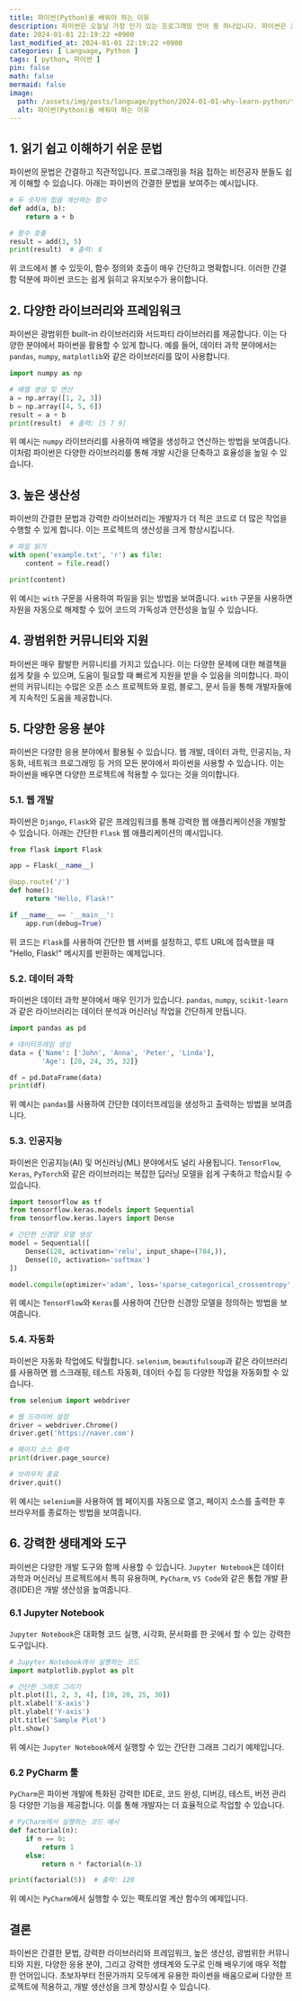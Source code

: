```yaml
---
title: 파이썬(Python)을 배워야 하는 이유
description: 파이썬은 오늘날 가장 인기 있는 프로그래밍 언어 중 하나입니다. 파이썬은 초보자부터 전문가까지 많은 개발자들이 선택하는 언어로 자리잡았습니다. 이번 글에서는 파이썬을 배워야 하는 이유와 그 장점에 대해 설명하겠습니다.
date: 2024-01-01 22:19:22 +0900
last_modified_at: 2024-01-01 22:19:22 +0900
categories: [ Language, Python ]
tags: [ python, 파이썬 ]
pin: false
math: false
mermaid: false
image:
  path: /assets/img/posts/language/python/2024-01-01-why-learn-python/thumbnail.webp
  alt: 파이썬(Python)을 배워야 하는 이유
---
```


## 1. 읽기 쉽고 이해하기 쉬운 문법

파이썬의 문법은 간결하고 직관적입니다. 프로그래밍을 처음 접하는 비전공자 분들도 쉽게 이해할 수 있습니다. 아래는 파이썬의 간결한 문법을 보여주는 예시입니다.

```python
# 두 숫자의 합을 계산하는 함수
def add(a, b):
    return a + b

# 함수 호출
result = add(3, 5)
print(result)  # 출력: 8
```

위 코드에서 볼 수 있듯이, 함수 정의와 호출이 매우 간단하고 명확합니다. 이러한 간결함 덕분에 파이썬 코드는 쉽게 읽히고 유지보수가 용이합니다.

## 2. 다양한 라이브러리와 프레임워크

파이썬은 광범위한 built-in 라이브러리와 서드파티 라이브러리를 제공합니다. 이는 다양한 분야에서 파이썬을 활용할 수 있게 합니다. 예를 들어, 데이터 과학
분야에서는 `pandas`, `numpy`, `matplotlib`와 같은 라이브러리를 많이 사용합니다.

```python
import numpy as np

# 배열 생성 및 연산
a = np.array([1, 2, 3])
b = np.array([4, 5, 6])
result = a + b
print(result)  # 출력: [5 7 9]
```

위 예시는 `numpy` 라이브러리를 사용하여 배열을 생성하고 연산하는 방법을 보여줍니다. 이처럼 파이썬은 다양한 라이브러리를 통해 개발 시간을 단축하고 효율성을 높일 수 있습니다.

## 3. 높은 생산성

파이썬의 간결한 문법과 강력한 라이브러리는 개발자가 더 적은 코드로 더 많은 작업을 수행할 수 있게 합니다. 이는 프로젝트의 생산성을 크게 향상시킵니다.

```python
# 파일 읽기
with open('example.txt', 'r') as file:
    content = file.read()

print(content)
```

위 예시는 `with` 구문을 사용하여 파일을 읽는 방법을 보여줍니다. `with` 구문을 사용하면 자원을 자동으로 해제할 수 있어 코드의 가독성과 안전성을 높일 수 있습니다.

## 4. 광범위한 커뮤니티와 지원

파이썬은 매우 활발한 커뮤니티를 가지고 있습니다. 이는 다양한 문제에 대한 해결책을 쉽게 찾을 수 있으며, 도움이 필요할 때 빠르게 지원을 받을 수 있음을 의미합니다. 파이썬의 커뮤니티는 수많은 오픈 소스 프로젝트와
포럼, 블로그, 문서 등을 통해 개발자들에게 지속적인 도움을 제공합니다.

## 5. 다양한 응용 분야

파이썬은 다양한 응용 분야에서 활용될 수 있습니다. 웹 개발, 데이터 과학, 인공지능, 자동화, 네트워크 프로그래밍 등 거의 모든 분야에서 파이썬을 사용할 수 있습니다. 이는 파이썬을 배우면 다양한 프로젝트에 적용할
수 있다는 것을 의미합니다.

### 5.1. 웹 개발

파이썬은 `Django`, `Flask`와 같은 프레임워크를 통해 강력한 웹 애플리케이션을 개발할 수 있습니다. 아래는 간단한 `Flask` 웹 애플리케이션의 예시입니다.

```python
from flask import Flask

app = Flask(__name__)

@app.route('/')
def home():
    return "Hello, Flask!"

if __name__ == '__main__':
    app.run(debug=True)
```

위 코드는 `Flask`를 사용하여 간단한 웹 서버를 설정하고, 루트 URL에 접속했을 때 "Hello, Flask!" 메시지를 반환하는 예제입니다.

### 5.2. 데이터 과학

파이썬은 데이터 과학 분야에서 매우 인기가 있습니다. `pandas`, `numpy`, `scikit-learn`과 같은 라이브러리는 데이터 분석과 머신러닝 작업을 간단하게 만듭니다.

```python
import pandas as pd

# 데이터프레임 생성
data = {'Name': ['John', 'Anna', 'Peter', 'Linda'],
        'Age': [28, 24, 35, 32]}

df = pd.DataFrame(data)
print(df)
```

위 예시는 `pandas`를 사용하여 간단한 데이터프레임을 생성하고 출력하는 방법을 보여줍니다.

### 5.3. 인공지능

파이썬은 인공지능(AI) 및 머신러닝(ML) 분야에서도 널리 사용됩니다. `TensorFlow`, `Keras`, `PyTorch`와 같은 라이브러리는 복잡한 딥러닝 모델을 쉽게 구축하고 학습시킬 수 있습니다.

```python
import tensorflow as tf
from tensorflow.keras.models import Sequential
from tensorflow.keras.layers import Dense

# 간단한 신경망 모델 생성
model = Sequential([
    Dense(128, activation='relu', input_shape=(784,)),
    Dense(10, activation='softmax')
])

model.compile(optimizer='adam', loss='sparse_categorical_crossentropy', metrics=['accuracy'])
```

위 예시는 `TensorFlow`와 `Keras`를 사용하여 간단한 신경망 모델을 정의하는 방법을 보여줍니다.

### 5.4. 자동화

파이썬은 자동화 작업에도 탁월합니다. `selenium`, `beautifulsoup`과 같은 라이브러리를 사용하면 웹 스크래핑, 테스트 자동화, 데이터 수집 등 다양한 작업을 자동화할 수 있습니다.

```python
from selenium import webdriver

# 웹 드라이버 설정
driver = webdriver.Chrome()
driver.get('https://naver.com')

# 페이지 소스 출력
print(driver.page_source)

# 브라우저 종료
driver.quit()
```

위 예시는 `selenium`을 사용하여 웹 페이지를 자동으로 열고, 페이지 소스를 출력한 후 브라우저를 종료하는 방법을 보여줍니다.

## 6. 강력한 생태계와 도구

파이썬은 다양한 개발 도구와 함께 사용할 수 있습니다. `Jupyter Notebook`은 데이터 과학과 머신러닝 프로젝트에서 특히 유용하며, `PyCharm`, `VS Code`와 같은 통합 개발 환경(IDE)은
개발 생산성을 높여줍니다.

### 6.1 Jupyter Notebook

`Jupyter Notebook`은 대화형 코드 실행, 시각화, 문서화를 한 곳에서 할 수 있는 강력한 도구입니다.

```python
# Jupyter Notebook에서 실행하는 코드
import matplotlib.pyplot as plt

# 간단한 그래프 그리기
plt.plot([1, 2, 3, 4], [10, 20, 25, 30])
plt.xlabel('X-axis')
plt.ylabel('Y-axis')
plt.title('Sample Plot')
plt.show()
```

위 예시는 `Jupyter Notebook`에서 실행할 수 있는 간단한 그래프 그리기 예제입니다.

### 6.2 PyCharm 툴

`PyCharm`은 파이썬 개발에 특화된 강력한 IDE로, 코드 완성, 디버깅, 테스트, 버전 관리 등 다양한 기능을 제공합니다. 이를 통해 개발자는 더 효율적으로 작업할 수 있습니다.

```python
# PyCharm에서 실행하는 코드 예시
def factorial(n):
    if n == 0:
        return 1
    else:
        return n * factorial(n-1)

print(factorial(5))  # 출력: 120
```

위 예시는 `PyCharm`에서 실행할 수 있는 팩토리얼 계산 함수의 예제입니다.

## 결론

파이썬은 간결한 문법, 강력한 라이브러리와 프레임워크, 높은 생산성, 광범위한 커뮤니티와 지원, 다양한 응용 분야, 그리고 강력한 생태계와 도구로 인해 배우기에 매우 적합한 언어입니다. 초보자부터 전문가까지 모두에게
유용한 파이썬을 배움으로써 다양한 프로젝트에 적용하고, 개발 생산성을 크게 향상시킬 수 있습니다.
